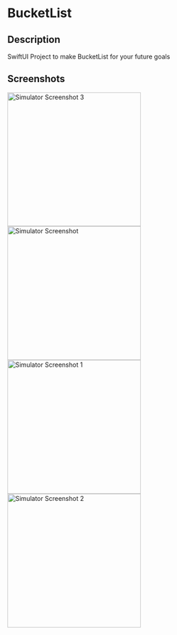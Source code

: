 # BucketList
## Description
SwiftUI Project to make BucketList for your future goals

## Screenshots

<img src="https://github.com/vishelpodishat/BucketList/assets/90091472/5e399985-41a8-4979-b216-97e7c48b3b3d" alt="Simulator Screenshot 3" width="300">
<img src="https://github.com/vishelpodishat/BucketList/assets/90091472/11d5c5ad-1699-48ba-8163-644e055eb407" alt="Simulator Screenshot" width="300">
<img src="https://github.com/vishelpodishat/BucketList/assets/90091472/6c650fda-6591-49d7-9c8a-9724589724ad" alt="Simulator Screenshot 1" width="300">
<img src="https://github.com/vishelpodishat/BucketList/assets/90091472/9b899c1b-17d5-495e-8c78-8e90fc8682d2" alt="Simulator Screenshot 2" width="300">


